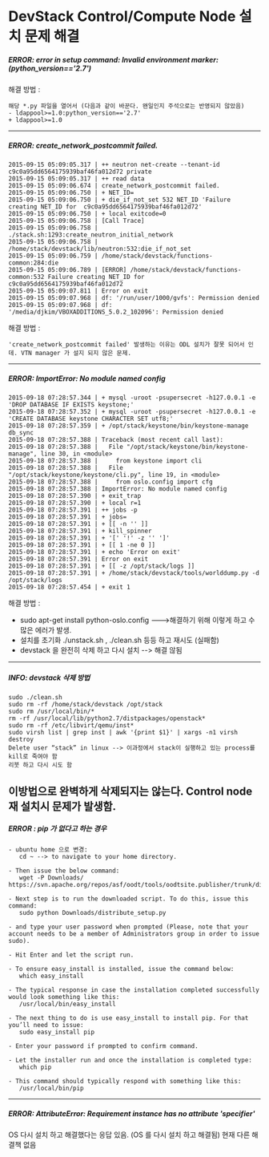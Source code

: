DevStack Control/Compute Node 설치 문제 해결
===========================================

##### ERROR: error in setup command: Invalid environment marker: (python_version=='2.7') 
해결 방법 :
```
해당 *.py 파일을 열어서 (다음과 같이 바꾼다. 왠일인지 주석으로는 반영되지 않았음)
- ldappool>=1.0:python_version=='2.7' 
+ ldappool>=1.0
```
---
##### ERROR: create_network_postcommit failed.
```
2015-09-15 05:09:05.317 | ++ neutron net-create --tenant-id c9c0a95dd6564175939baf46fa012d72 private
2015-09-15 05:09:05.317 | ++ read data
2015-09-15 05:09:06.674 | create_network_postcommit failed.
2015-09-15 05:09:06.750 | + NET_ID=
2015-09-15 05:09:06.750 | + die_if_not_set 532 NET_ID 'Failure creating NET_ID for  c9c0a95dd6564175939baf46fa012d72'
2015-09-15 05:09:06.750 | + local exitcode=0
2015-09-15 05:09:06.758 | [Call Trace]
2015-09-15 05:09:06.758 | ./stack.sh:1293:create_neutron_initial_network
2015-09-15 05:09:06.758 | /home/stack/devstack/lib/neutron:532:die_if_not_set
2015-09-15 05:09:06.759 | /home/stack/devstack/functions-common:284:die
2015-09-15 05:09:06.789 | [ERROR] /home/stack/devstack/functions-common:532 Failure creating NET_ID for c9c0a95dd6564175939baf46fa012d72
2015-09-15 05:09:07.811 | Error on exit
2015-09-15 05:09:07.968 | df: '/run/user/1000/gvfs': Permission denied
2015-09-15 05:09:07.968 | df: '/media/djkim/VBOXADDITIONS_5.0.2_102096': Permission denied
```
해결 방법 :
```
'create_network_postcommit failed' 발생하는 이유는 ODL 설치가 잘못 되어서 인데. VTN manager 가 설지 되지 않은 문제.
```
---
##### ERROR: ImportError: No module named config
```
2015-09-18 07:28:57.344 | + mysql -uroot -psupersecret -h127.0.0.1 -e 'DROP DATABASE IF EXISTS keystone;'
2015-09-18 07:28:57.352 | + mysql -uroot -psupersecret -h127.0.0.1 -e 'CREATE DATABASE keystone CHARACTER SET utf8;'
2015-09-18 07:28:57.359 | + /opt/stack/keystone/bin/keystone-manage db_sync
2015-09-18 07:28:57.388 | Traceback (most recent call last):
2015-09-18 07:28:57.388 |   File "/opt/stack/keystone/bin/keystone-manage", line 30, in <module>
2015-09-18 07:28:57.388 |     from keystone import cli
2015-09-18 07:28:57.388 |   File "/opt/stack/keystone/keystone/cli.py", line 19, in <module>
2015-09-18 07:28:57.388 |     from oslo.config import cfg
2015-09-18 07:28:57.388 | ImportError: No module named config
2015-09-18 07:28:57.390 | + exit_trap
2015-09-18 07:28:57.390 | + local r=1
2015-09-18 07:28:57.391 | ++ jobs -p
2015-09-18 07:28:57.391 | + jobs=
2015-09-18 07:28:57.391 | + [[ -n '' ]]
2015-09-18 07:28:57.391 | + kill_spinner
2015-09-18 07:28:57.391 | + '[' '!' -z '' ']'
2015-09-18 07:28:57.391 | + [[ 1 -ne 0 ]]
2015-09-18 07:28:57.391 | + echo 'Error on exit'
2015-09-18 07:28:57.391 | Error on exit
2015-09-18 07:28:57.391 | + [[ -z /opt/stack/logs ]]
2015-09-18 07:28:57.391 | + /home/stack/devstack/tools/worlddump.py -d /opt/stack/logs
2015-09-18 07:28:57.454 | + exit 1
```
해결 방법 :
- sudo apt-get install python-oslo.config --->해결하기 위해 이렇게 하고 수많은 에러가 발생.
- 설치를 초기화 ./unstack.sh ,  ./clean.sh 등등 하고 재시도 (실패함)
- devstack 을 완전히 삭제 하고 다시 설치 --> 해결 않됨
---
##### INFO: devstack 삭제 방법 
```
sudo ./clean.sh
sudo rm -rf /home/stack/devstack /opt/stack
sudo rm /usr/local/bin/*
rm -rf /usr/local/lib/python2.7/distpackages/openstack* 
sudo rm -rf /etc/libvirt/qemu/inst*
sudo virsh list | grep inst | awk '{print $1}' | xargs -n1 virsh destroy
Delete user “stack” in linux --> 이과정에서 stack이 실행하고 있는 process를 kill로 죽여야 함
리붓 하고 다시 시도 함
```
이방법으로 완벽하게 삭제되지는 않는다. Control node 재 설치시 문제가 발생함.
---
##### ERROR : pip 가 없다고 하는 경우
```
- ubuntu home 으로 변경:
   cd ~ --> to navigate to your home directory.

- Then issue the below command:
   wget -P Downloads/ https://svn.apache.org/repos/asf/oodt/tools/oodtsite.publisher/trunk/distribute_setup.py

- Next step is to run the downloaded script. To do this, issue this command:
   sudo python Downloads/distribute_setup.py

- and type your user password when prompted (Please, note that your account needs to be a member of Administrators group in order to issue sudo).

- Hit Enter and let the script run.

- To ensure easy_install is installed, issue the command below:
   which easy_install

- The typical response in case the installation completed successfully would look something like this:
   /usr/local/bin/easy_install

- The next thing to do is use easy_install to install pip. For that you’ll need to issue:
   sudo easy_install pip

- Enter your password if prompted to confirm command.

- Let the installer run and once the installation is completed type:
   which pip

- This command should typically respond with something like this:
   /usr/local/bin/pip
```
---
##### ERROR: AttributeError: Requirement instance has no attribute 'specifier'
 OS 다시 설치 하고 해결했다는 응답 있음. (OS 를 다시 설치 하고 해결됨)
 현재 다른 해결책 없음
 
 
